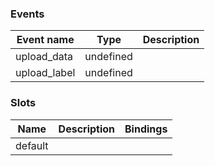 ### Events

| Event name   | Type      | Description |
| ------------ | --------- | ----------- |
| upload_data  | undefined |
| upload_label | undefined |

### Slots

| Name    | Description | Bindings |
| ------- | ----------- | -------- |
| default |             |          |

